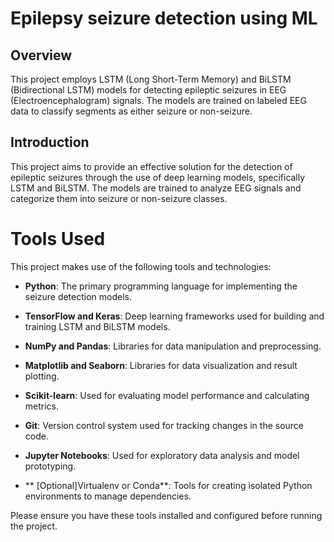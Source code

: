# Epilepsy seizure detection using ML

## Overview

This project employs LSTM (Long Short-Term Memory) and BiLSTM (Bidirectional LSTM) models for detecting epileptic seizures in EEG (Electroencephalogram) signals. The models are trained on labeled EEG data to classify segments as either seizure or non-seizure.


## Introduction

This project aims to provide an effective solution for the detection of epileptic seizures through the use of deep learning models, specifically LSTM and BiLSTM. The models are trained to analyze EEG signals and categorize them into seizure or non-seizure classes.

# Tools Used

This project makes use of the following tools and technologies:

- **Python**: The primary programming language for implementing the seizure detection models.

- **TensorFlow and Keras**: Deep learning frameworks used for building and training LSTM and BiLSTM models.

- **NumPy and Pandas**: Libraries for data manipulation and preprocessing.

- **Matplotlib and Seaborn**: Libraries for data visualization and result plotting.

- **Scikit-learn**: Used for evaluating model performance and calculating metrics.

- **Git**: Version control system used for tracking changes in the source code.

- **Jupyter Notebooks**: Used for exploratory data analysis and model prototyping.

- ** [Optional]Virtualenv or Conda**: Tools for creating isolated Python environments to manage dependencies.

Please ensure you have these tools installed and configured before running the project.

